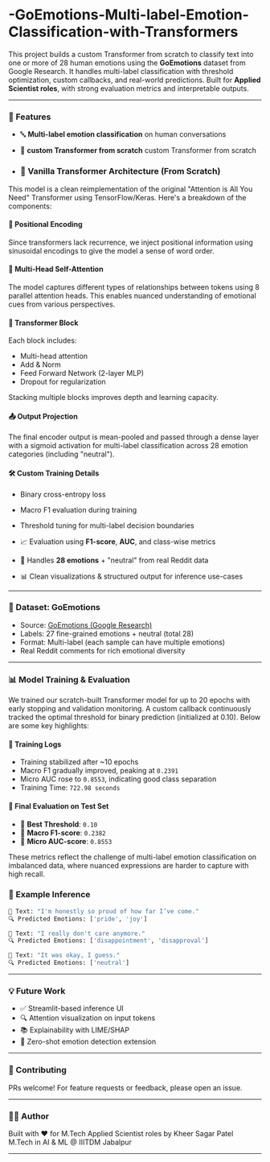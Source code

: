 # -GoEmotions-Multi-label-Emotion-Classification-with-Transformers
This project builds a custom Transformer from scratch to classify text into one or more of 28 human emotions using the **GoEmotions** dataset from Google Research. It handles multi-label classification with threshold optimization, custom callbacks, and real-world predictions. Built for **Applied Scientist roles**, with strong evaluation metrics and interpretable outputs.

---

### 🚀 Features

- 🔤 **Multi-label emotion classification** on human conversations
- 🤗 **custom Transformer from scratch** custom Transformer from scratch

- ### 🔧 Vanilla Transformer Architecture (From Scratch)

This model is a clean reimplementation of the original "Attention is All You Need" Transformer using TensorFlow/Keras. Here's a breakdown of the components:

#### 📐 Positional Encoding
Since transformers lack recurrence, we inject positional information using sinusoidal encodings to give the model a sense of word order.

#### 🔁 Multi-Head Self-Attention
The model captures different types of relationships between tokens using 8 parallel attention heads. This enables nuanced understanding of emotional cues from various perspectives.

#### 🧱 Transformer Block
Each block includes:
- Multi-head attention
- Add & Norm
- Feed Forward Network (2-layer MLP)
- Dropout for regularization

Stacking multiple blocks improves depth and learning capacity.

#### 📤 Output Projection
The final encoder output is mean-pooled and passed through a dense layer with a sigmoid activation for multi-label classification across 28 emotion categories (including "neutral").

#### 🛠 Custom Training Details
- Binary cross-entropy loss
- Macro F1 evaluation during training
- Threshold tuning for multi-label decision boundaries

- 📈 Evaluation using **F1-score**, **AUC**, and class-wise metrics
- 🧠 Handles **28 emotions** + "neutral" from real Reddit data
- 📊 Clean visualizations & structured output for inference use-cases

---

### 🧬 Dataset: GoEmotions

- Source: [GoEmotions (Google Research)](https://github.com/google-research/goemotions)
- Labels: 27 fine-grained emotions + neutral (total 28)
- Format: Multi-label (each sample can have multiple emotions)
- Real Reddit comments for rich emotional diversity

---



### 📊 Model Training & Evaluation

We trained our scratch-built Transformer model for up to 20 epochs with early stopping and validation monitoring. A custom callback continuously tracked the optimal threshold for binary prediction (initialized at 0.10). Below are some key highlights:

#### 🧠 Training Logs
- Training stabilized after ~10 epochs
- Macro F1 gradually improved, peaking at `0.2391`
- Micro AUC rose to `0.8553`, indicating good class separation
- Training Time: `722.98 seconds`

#### 📌 Final Evaluation on Test Set
- 🏁 **Best Threshold**: `0.10`
- 🎯 **Macro F1-score**: `0.2382`
- 🎯 **Micro AUC-score**: `0.8553`

These metrics reflect the challenge of multi-label emotion classification on imbalanced data, where nuanced expressions are harder to capture with high recall.



### 📝 Example Inference

```python
📝 Text: "I'm honestly so proud of how far I’ve come."
🔍 Predicted Emotions: ['pride', 'joy']

📝 Text: "I really don't care anymore."
🔍 Predicted Emotions: ['disappointment', 'disapproval']

📝 Text: "It was okay, I guess."
🔍 Predicted Emotions: ['neutral']
```

---


### 💡 Future Work

- ✅ Streamlit-based inference UI
- 🔍 Attention visualization on input tokens
- 📚 Explainability with LIME/SHAP
- 🧪 Zero-shot emotion detection extension

---

### 🤝 Contributing

PRs welcome! For feature requests or feedback, please open an issue.

---

### 🧑‍🔬 Author

Built with ❤️ for M.Tech Applied Scientist roles by Kheer Sagar Patel  
M.Tech in AI & ML @ IIITDM Jabalpur

---
